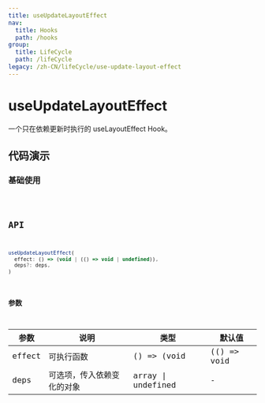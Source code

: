 ```yaml
---
title: useUpdateLayoutEffect
nav:
  title: Hooks
  path: /hooks
group:
  title: LifeCycle
  path: /lifeCycle
legacy: /zh-CN/lifeCycle/use-update-layout-effect
---
```


# useUpdateLayoutEffect

一个只在依赖更新时执行的 useLayoutEffect Hook。

## 代码演示

### 基础使用

<code src="./demo/demo1.tsx" />

## API

```javascript
useUpdateLayoutEffect(
  effect: () => (void | (() => void | undefined)),
  deps?: deps,
)
```

### 参数

| 参数    | 说明                                         | 类型                   | 默认值 |
|---------|----------------------------------------------|------------------------|--------|
| effect | 可执行函数  | () => (void | (() => void | undefined)) | -      |
| deps | 可选项，传入依赖变化的对象  | array \| undefined | -      |

